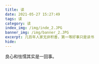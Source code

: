 ```yaml
---
title: 读
date: 2021-05-27 15:27:49
tags: 读
category: 读
index_img: /img/inde_2.JPG
banner_img: /img/banner_2.JPG
excerpt: 几百年人家无非积善，第一等好事只是读书
hide:
---
```

良心和怯懦其实是一回事。